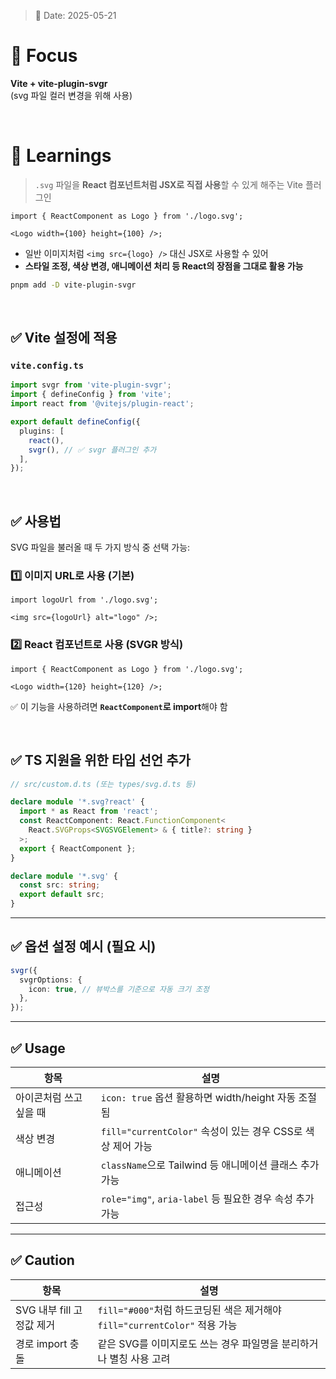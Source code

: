 > 📅 Date: 2025-05-21

# 📌 Focus

**Vite + vite-plugin-svgr** <br />
(svg 파일 컬러 변경을 위해 사용)

<br />

# 📝 Learnings
> `.svg` 파일을 **React 컴포넌트처럼 JSX로 직접 사용**할 수 있게 해주는 Vite 플러그인

```tsx
import { ReactComponent as Logo } from './logo.svg';

<Logo width={100} height={100} />;
```

* 일반 이미지처럼 `<img src={logo} />` 대신 JSX로 사용할 수 있어
* **스타일 조정, 색상 변경, 애니메이션 처리 등 React의 장점을 그대로 활용 가능**

```bash
pnpm add -D vite-plugin-svgr
```

<br />

## ✅ Vite 설정에 적용

### `vite.config.ts`

```ts
import svgr from 'vite-plugin-svgr';
import { defineConfig } from 'vite';
import react from '@vitejs/plugin-react';

export default defineConfig({
  plugins: [
    react(),
    svgr(), // ✅ svgr 플러그인 추가
  ],
});
```

<br />

## ✅ 사용법

SVG 파일을 불러올 때 두 가지 방식 중 선택 가능:

### 1️⃣ 이미지 URL로 사용 (기본)

```tsx
import logoUrl from './logo.svg';

<img src={logoUrl} alt="logo" />;
```

### 2️⃣ React 컴포넌트로 사용 (SVGR 방식)

```tsx
import { ReactComponent as Logo } from './logo.svg';

<Logo width={120} height={120} />;
```

✅ 이 기능을 사용하려면 **`ReactComponent`로 import**해야 함

<br />

## ✅ TS 지원을 위한 타입 선언 추가

```ts
// src/custom.d.ts (또는 types/svg.d.ts 등)

declare module '*.svg?react' {
  import * as React from 'react';
  const ReactComponent: React.FunctionComponent<
    React.SVGProps<SVGSVGElement> & { title?: string }
  >;
  export { ReactComponent };
}

declare module '*.svg' {
  const src: string;
  export default src;
}
```

---

## ✅ 옵션 설정 예시 (필요 시)

```ts
svgr({
  svgrOptions: {
    icon: true, // 뷰박스를 기준으로 자동 크기 조정
  },
});
```

---

## ✅ Usage

| 항목            | 설명                                            |
| ------------- | --------------------------------------------- |
| 아이콘처럼 쓰고 싶을 때 | `icon: true` 옵션 활용하면 width/height 자동 조절됨      |
| 색상 변경         | `fill="currentColor"` 속성이 있는 경우 CSS로 색상 제어 가능 |
| 애니메이션         | `className`으로 Tailwind 등 애니메이션 클래스 추가 가능      |
| 접근성           | `role="img"`, `aria-label` 등 필요한 경우 속성 추가 가능  |

---

## ✅ Caution

| 항목                 | 설명                                                        |
| ------------------ | --------------------------------------------------------- |
| SVG 내부 fill 고정값 제거 | `fill="#000"`처럼 하드코딩된 색은 제거해야 `fill="currentColor"` 적용 가능 |
| 경로 import 충돌       | 같은 SVG를 이미지로도 쓰는 경우 파일명을 분리하거나 별칭 사용 고려                   |

